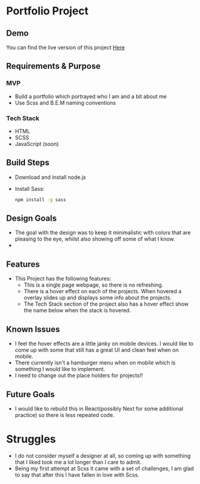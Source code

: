 # Portfolio Project

## Demo

You can find the live version of this project [Here](https://max-cossart-portfolio.vercel.app/)

## Requirements & Purpose

### MVP

- Build a portfolio which portrayed who I am and a bit about me
- Use Scss and B.E.M naming conventions

### Tech Stack

- HTML
- SCSS
- JavaScript (soon)

## Build Steps

- Download and install node.js
- Install Sass:

  ```bash
  npm install -g sass
  ```

## Design Goals

- The goal with the design was to keep it minimalistic with colors that are pleasing to the eye, whilst also showing off some of what I know.
-

## Features

- This Project has the following features:
  - This is a single page webpage, so there is no refreshing.
  - There is a hover effect on each of the projects. When hovered a overlay slides up and displays some info about the projects.
  - The Tech Stack section of the project also has a hover effect show the name below when the stack is hovered.

## Known Issues

- I feel the hover effects are a little janky on mobile devices. I would like to come up with some that still has a great UI and clean feel when on mobile.
- There currently isn't a hamburger menu when on mobile which is something I would like to implement.
- I need to change out the place holders for projects!!

## Future Goals

- I would like to rebuild this in React(possibly Next for some additional practice) so there is less repeated code.

# Struggles

- I do not consider myself a designer at all, so coming up with something that I liked took me a lot longer than I care to admit.
- Being my first attempt at Scss it came with a set of challenges, I am glad to say that after this I have fallen in love with Scss.
